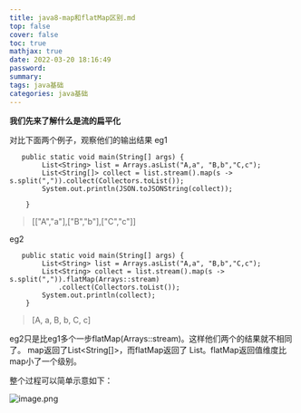 ```yaml
---
title: java8-map和flatMap区别.md
top: false
cover: false
toc: true
mathjax: true
date: 2022-03-20 18:16:49
password:
summary:
tags: java基础
categories: java基础
---
```

**我们先来了解什么是流的扁平化**

对比下面两个例子，观察他们的输出结果
eg1
~~~
   public static void main(String[] args) {
        List<String> list = Arrays.asList("A,a", "B,b","C,c");
        List<String[]> collect = list.stream().map(s -> s.split(",")).collect(Collectors.toList());
        System.out.println(JSON.toJSONString(collect));

    }
~~~
>[["A","a"],["B","b"],["C","c"]]

eg2
~~~ 
   public static void main(String[] args) {
        List<String> list = Arrays.asList("A,a", "B,b","C,c");
        List<String> collect = list.stream().map(s -> s.split(",")).flatMap(Arrays::stream)
            .collect(Collectors.toList());
        System.out.println(collect);
    }
~~~
>[A, a, B, b, C, c]


eg2只是比eg1多个一步flatMap(Arrays::stream)。这样他们两个的结果就不相同了。
map返回了List<String[]>，而flatMap返回了 List<String>。flatMap返回值维度比map小了一个级别。

整个过程可以简单示意如下：


![image.png](https://upload-images.jianshu.io/upload_images/13965490-c74c6c9f87feab06.png?imageMogr2/auto-orient/strip%7CimageView2/2/w/1240)



